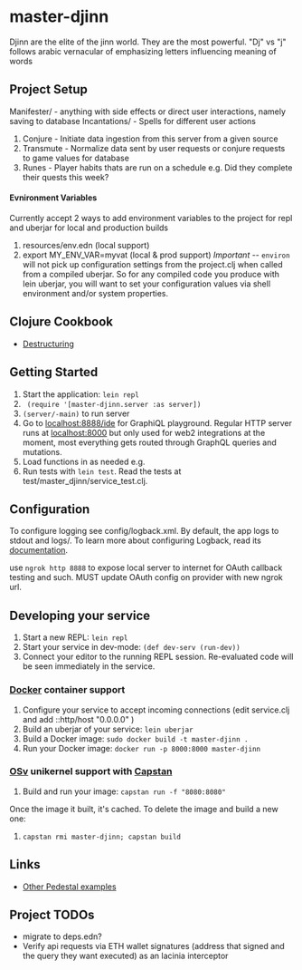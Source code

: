 # master-djinn

Djinn are the elite of the jinn world. They are the most powerful.
"Dj" vs "j" follows arabic vernacular of emphasizing letters influencing meaning of words


## Project Setup

Manifester/ - anything with side effects or direct user interactions, namely saving to database
Incantations/ - Spells for different user actions
   1. Conjure - Initiate data ingestion from this server from a given source
   2. Transmute - Normalize data sent by user requests or conjure requests to game values for database
   3. Runes - Player habits thats are run on a schedule e.g. Did they complete their quests this week?

#### Evnironment Variables
Currently accept 2 ways to add environment variables to the project for repl and uberjar for local and production builds
1. resources/env.edn (local support)
2. export MY_ENV_VAR=myvat (local & prod support)
*Important* -- `environ` will not pick up configuration settings from the project.clj when called from a compiled uberjar. So for any compiled code you produce with lein uberjar, you will want to set your configuration values via shell environment and/or system properties. 

## Clojure Cookbook
- [Destructuring](https://gist.github.com/john2x/e1dca953548bfdfb9844)
## Getting Started


1. Start the application: `lein repl`
2. ` (require '[master-djinn.server :as server])`
3. `(server/-main)` to run server
2. Go to [localhost:8888/ide](http://localhost:8888/ide/) for GraphiQL playground. Regular HTTP server runs at [localhost:8000](http://localhost:8000/) but only used for web2 integrations at the moment, most everything gets routed through GraphQL queries and mutations.
3. Load functions in as needed e.g. 
4. Run tests with `lein test`. Read the tests at test/master_djinn/service_test.clj.


## Configuration

To configure logging see config/logback.xml. By default, the app logs to stdout and logs/.
To learn more about configuring Logback, read its [documentation](http://logback.qos.ch/documentation.html).

use `ngrok http 8888` to expose local server to internet for OAuth callback testing and such. MUST update OAuth config on provider with new ngrok url. 

## Developing your service

1. Start a new REPL: `lein repl`
2. Start your service in dev-mode: `(def dev-serv (run-dev))`
3. Connect your editor to the running REPL session.
   Re-evaluated code will be seen immediately in the service.

### [Docker](https://www.docker.com/) container support

1. Configure your service to accept incoming connections (edit service.clj and add  ::http/host "0.0.0.0" )
2. Build an uberjar of your service: `lein uberjar`
3. Build a Docker image: `sudo docker build -t master-djinn .`
4. Run your Docker image: `docker run -p 8000:8000 master-djinn`

### [OSv](http://osv.io/) unikernel support with [Capstan](http://osv.io/capstan/)

1. Build and run your image: `capstan run -f "8080:8080"`

Once the image it built, it's cached.  To delete the image and build a new one:

1. `capstan rmi master-djinn; capstan build`


## Links
* [Other Pedestal examples](http://pedestal.io/samples)

## Project TODOs
- migrate to deps.edn?
- Verify api requests via ETH wallet signatures (address that signed and the query they want executed) as an lacinia interceptor
